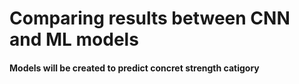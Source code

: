 # Comparing results between CNN and ML models
#### Models will be created to predict concret strength catigory ####
